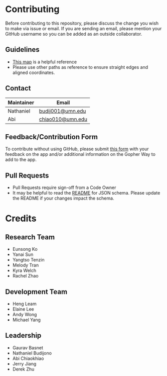 # Contributing

Before contributing to this repository, please discuss the change you wish to make via issue or email. If you are sending an email, please mention your GitHub username so you can be added as an outside collaborator.

## Guidelines

* [This map](https://www.pts.umn.edu/sites/pts.umn.edu/files/bikego.pdf) is a helpful reference
* Please use other paths as reference to ensure straight edges and aligned coordinates.

## Contact

| Maintainer | Email |
|------------|-------|
| Nathaniel  | budij001@umn.edu |
| Abi        | chiao010@umn.edu |

## Feedback/Contribution Form

To contribute without using GitHub, please submit [this form](https://forms.gle/PUGtoRsrAP3jrcj67) with your feedback on the app and/or additional information on the Gopher Way to add to the app.

## Pull Requests

* Pull Requests require sign-off from a Code Owner
* It may be helpful to read the [README](https://SASE-Labs-2020.github.io/README.md) for JSON schema. Please update the README if your changes impact the schema.

# Credits

## Research Team
* Eunsong Ko
* Yanai Sun
* Yangtso Tenzin
* Melody Tran
* Kyra Welch
* Rachel Zhao
## Development Team
* Heng Leam
* Elaine Lee
* Andy Wong
* Michael Yang
## Leadership
* Gaurav Basnet
* Nathaniel Budijono
* Abi Chiaokhiao
* Jerry Jiang
* Derek Zhu

